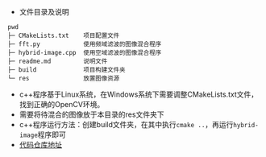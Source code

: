 - 文件目录及说明
```
pwd
├─ CMakeLists.txt    项目配置文件
├─ fft.py            使用频域滤波的图像混合程序
├─ hybrid-image.cpp  使用空域滤波的图像混合程序
├─ readme.md         说明文件
├─ build             项目构建文件夹
└─ res               放置图像资源
```
- c++程序基于Linux系统，在Windows系统下需要调整CMakeLists.txt文件，找到正确的OpenCV环境。
- 需要将待混合的图像放于本目录的res文件夹下
- c++程序运行方法：创建build文件夹，在其中执行`cmake ..`，再运行`hybrid-image`程序即可
- [代码仓库地址](https://github.com/Yuer-yuan/CV/tree/main/lab1-hybrid-image/gui)